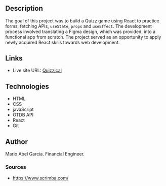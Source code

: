 # 

## Description

The goal of this project was to build a Quizz game using React to practice forms, fetching APIs, `useState`, `props` and `useEffect`. The development process involved translating a Figma design, which was provided, into a functional app from scratch. The project served as an opportunity to apply newly acquired React skills towards web development.

## Links
- Live site URL: [Quizzical](https://quizzical-marioxabel.netlify.app/)

## Technologies

- HTML
- CSS
- javaScript
- OTDB API
- React
- Git

## Author

Mario Abel Garcia. Financial Engineer.


### Sources 

- https://www.scrimba.com/



